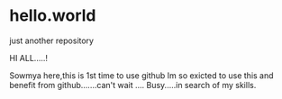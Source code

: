 # hello.world
just another repository

HI ALL.....!

Sowmya here,this is 1st time to use github
Im so exicted to use this and benefit from github.......can't wait ....
Busy.....in search of my skills.
